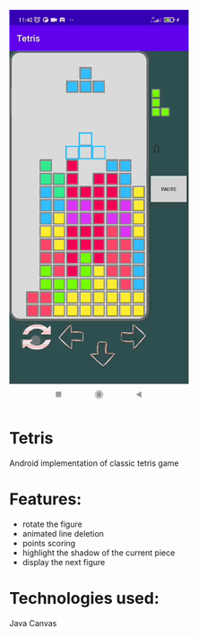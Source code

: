 ![Tetris game play](https://github.com/olgaSerg/AndroidTetris/blob/master/tetris.gif)
# Tetris
Android implementation of classic tetris game
# Features:
-	rotate the figure
-	animated line deletion
-	points scoring
-	highlight the shadow of the current piece
-	display the next figure

# Technologies used:
Java
Canvas
